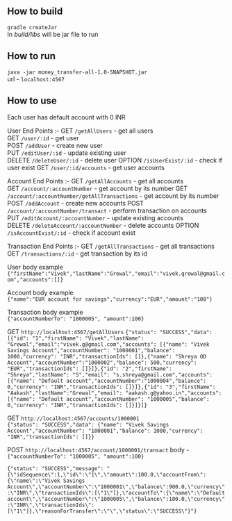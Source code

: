 ## How to build
`gradle createJar`  
In *build/libs* will be jar file to run

## How to run
`java -jar money_transfer-all-1.0-SNAPSHOT.jar`  
url - `localhost:4567`
## How to use
Each user has default account with 0 INR  

User End Points :-
GET `/getAllUsers` - get all users  
GET `/user/:id` - get user  
POST `/addUser` - create new user  
PUT `/editUser/:id` - update existing user  
DELETE `/deleteUser/:id` - delete user
OPTION `/isUserExist/:id` - check if user exist 
GET `/user/:id/accounts` - get user accounts   

Account End Points :-
GET `/getAllAccounts` - get all accounts  
GET `/account/:accountNumber` - get account by its number
GET `/account/:accountNumber/getAllTransactions` - get account by its number  
POST `/addAccount` - create new accounts
POST `/account/:accountNumber/transact` - perform transaction on accounts   
PUT `/editAccount/:accountNumber` - update existing accounts  
DELETE `/deleteAccount/:accountNumber` - delete accounts 
OPTION `/isAccountExist/:id` - check if account exist 

Transaction End Points :-
GET `/getAllTransactions` - get all transactions   
GET `/transactions/:id` - get transaction by its id  

User body example  
`{"firstName":"Vivek","lastName":"Grewal","email":"vivek.grewal@gmail.com","accounts":[]}`

Account body example   
`{"name":"EUR account for savings","currency":"EUR","amount":"100"}`

Transaction body example   
`{"accountNumberTo": "1000005", "amount":100}`

GET `http://localhost:4567/getAllUsers` 
`{"status": "SUCCESS","data": [{"id": "1","firstName": "Vivek","lastName": "Grewal","email":"vivek.g@gmail.com","accounts": [{"name": "Vivek Savings Account","accountNumber": "1000001","balance": 1000,"currency": "INR","transactionIds": []},{"name": "Shreya OD Account","accountNumber":"1000002","balance": 500,"currency": "EUR","transactionIds": []}]},{"id": "2","firstName": "Shreya","lastName": "S","email": "s.shreya@gmail.com","accounts": [{"name": "Default account","accountNumber":"1000004","balance": 0,"currency": "INR","transactionIds": []}]},{"id": "3","firstName": "Aakash","lastName":"Grewal","email": "aakash.g@yahoo.in","accounts": [{"name": "Default account","accountNumber": "1000005","balance": 0,"currency": "INR","transactionIds": []}]}]}`


GET `http://localhost:4567/accounts/1000001`  
`{"status": "SUCCESS","data": {"name": "Vivek Savings Account","accountNumber": "1000001","balance": 1000,"currency": "INR","transactionIds": []}}`

POST `http://localhost:4567/account/1000001/transact`   body - `{"accountNumberTo": "1000005", "amount":100}`

`{"status": "SUCCESS","message": "{\"idSequence\":1,\"id\":\"1\",\"amount\":100.0,\"accountFrom\":{\"name\":\"Vivek Savings Account\",\"accountNumber\":\"1000001\",\"balance\":900.0,\"currency\":\"INR\",\"transactionIds\":[\"1\"]},\"accountTo\":{\"name\":\"Default account\",\"accountNumber\":\"1000005\",\"balance\":100.0,\"currency\":\"INR\",\"transactionIds\":[\"1\"]},\"reasonForTransfer\":\"\",\"status\":\"SUCCESS\"}"}`